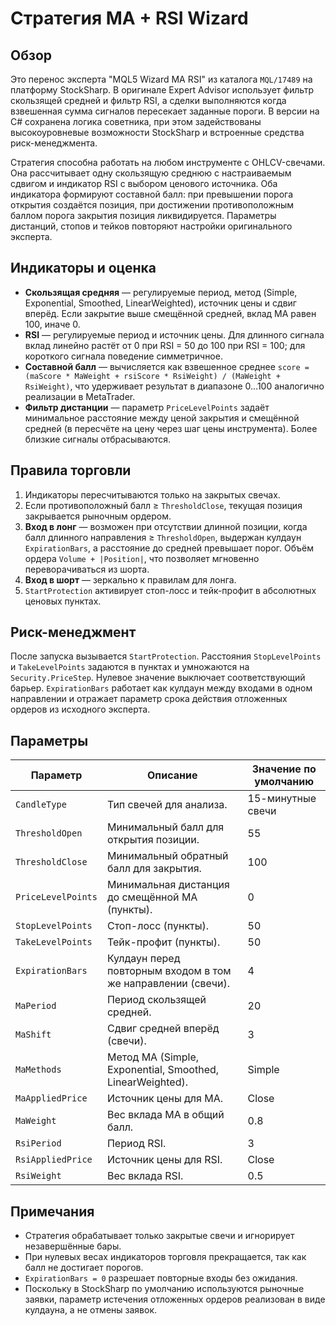 # Стратегия MA + RSI Wizard

## Обзор

Это перенос эксперта "MQL5 Wizard MA RSI" из каталога `MQL/17489` на платформу StockSharp. В оригинале Expert Advisor использует фильтр скользящей средней и фильтр RSI, а сделки выполняются когда взвешенная сумма сигналов пересекает заданные пороги. В версии на C# сохранена логика советника, при этом задействованы высокоуровневые возможности StockSharp и встроенные средства риск-менеджмента.

Стратегия способна работать на любом инструменте с OHLCV-свечами. Она рассчитывает одну скользящую среднюю с настраиваемым сдвигом и индикатор RSI с выбором ценового источника. Оба индикатора формируют составной балл: при превышении порога открытия создаётся позиция, при достижении противоположным баллом порога закрытия позиция ликвидируется. Параметры дистанций, стопов и тейков повторяют настройки оригинального эксперта.

## Индикаторы и оценка

* **Скользящая средняя** — регулируемые период, метод (Simple, Exponential, Smoothed, LinearWeighted), источник цены и сдвиг вперёд. Если закрытие выше смещённой средней, вклад MA равен 100, иначе 0.
* **RSI** — регулируемые период и источник цены. Для длинного сигнала вклад линейно растёт от 0 при RSI = 50 до 100 при RSI = 100; для короткого сигнала поведение симметричное.
* **Составной балл** — вычисляется как взвешенное среднее `score = (maScore * MaWeight + rsiScore * RsiWeight) / (MaWeight + RsiWeight)`, что удерживает результат в диапазоне 0…100 аналогично реализации в MetaTrader.
* **Фильтр дистанции** — параметр `PriceLevelPoints` задаёт минимальное расстояние между ценой закрытия и смещённой средней (в пересчёте на цену через шаг цены инструмента). Более близкие сигналы отбрасываются.

## Правила торговли

1. Индикаторы пересчитываются только на закрытых свечах.
2. Если противоположный балл ≥ `ThresholdClose`, текущая позиция закрывается рыночным ордером.
3. **Вход в лонг** — возможен при отсутствии длинной позиции, когда балл длинного направления ≥ `ThresholdOpen`, выдержан кулдаун `ExpirationBars`, а расстояние до средней превышает порог. Объём ордера `Volume + |Position|`, что позволяет мгновенно переворачиваться из шорта.
4. **Вход в шорт** — зеркально к правилам для лонга.
5. `StartProtection` активирует стоп-лосс и тейк-профит в абсолютных ценовых пунктах.

## Риск-менеджмент

После запуска вызывается `StartProtection`. Расстояния `StopLevelPoints` и `TakeLevelPoints` задаются в пунктах и умножаются на `Security.PriceStep`. Нулевое значение выключает соответствующий барьер. `ExpirationBars` работает как кулдаун между входами в одном направлении и отражает параметр срока действия отложенных ордеров из исходного эксперта.

## Параметры

| Параметр | Описание | Значение по умолчанию |
|----------|----------|------------------------|
| `CandleType` | Тип свечей для анализа. | 15-минутные свечи |
| `ThresholdOpen` | Минимальный балл для открытия позиции. | 55 |
| `ThresholdClose` | Минимальный обратный балл для закрытия. | 100 |
| `PriceLevelPoints` | Минимальная дистанция до смещённой MA (пункты). | 0 |
| `StopLevelPoints` | Стоп-лосс (пункты). | 50 |
| `TakeLevelPoints` | Тейк-профит (пункты). | 50 |
| `ExpirationBars` | Кулдаун перед повторным входом в том же направлении (свечи). | 4 |
| `MaPeriod` | Период скользящей средней. | 20 |
| `MaShift` | Сдвиг средней вперёд (свечи). | 3 |
| `MaMethods` | Метод MA (Simple, Exponential, Smoothed, LinearWeighted). | Simple |
| `MaAppliedPrice` | Источник цены для MA. | Close |
| `MaWeight` | Вес вклада MA в общий балл. | 0.8 |
| `RsiPeriod` | Период RSI. | 3 |
| `RsiAppliedPrice` | Источник цены для RSI. | Close |
| `RsiWeight` | Вес вклада RSI. | 0.5 |

## Примечания

* Стратегия обрабатывает только закрытые свечи и игнорирует незавершённые бары.
* При нулевых весах индикаторов торговля прекращается, так как балл не достигает порогов.
* `ExpirationBars = 0` разрешает повторные входы без ожидания.
* Поскольку в StockSharp по умолчанию используются рыночные заявки, параметр истечения отложенных ордеров реализован в виде кулдауна, а не отмены заявок.
